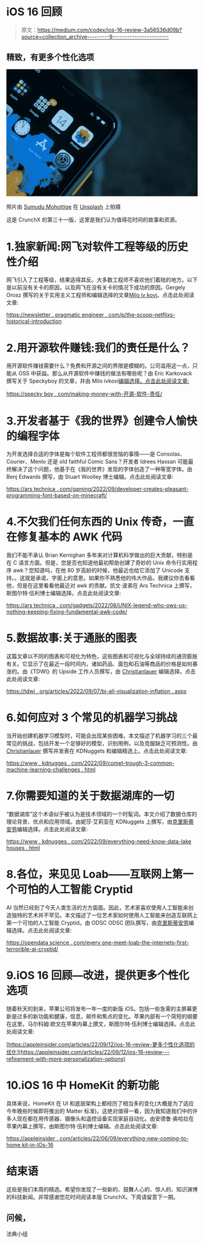 # iOS 16 回顾

> 原文：<https://medium.com/codex/ios-16-review-3a56536d09b?source=collection_archive---------9----------------------->

## 精致，有更多个性化选项

![](img/4f840e4d415e7c168a083772e9d078f1.png)

照片由 [Sumudu Mohottige](https://unsplash.com/@stm_2790?utm_source=medium&utm_medium=referral) 在 [Unsplash](https://unsplash.com?utm_source=medium&utm_medium=referral) 上拍摄

这是 CrunchX 的第三十一版，这里是我们认为值得花时间的故事和资源。

# 1.独家新闻:网飞对软件工程等级的历史性介绍

网飞引入了工程等级，结果适得其反。大多数工程师不喜欢他们着陆的地方。以下是以前没有关卡的原因，以及网飞在没有关卡的情况下成功的原因。Gergely Orosz 撰写的关于实用主义工程师和编辑选择的文章[Milo iv kovi](https://medium.com/u/3ee57b082bb?source=post_page-----3a56536d09b--------------------------------)。点击此处阅读文章:

[https://newsletter . pragmatic engineer . com/p/the-scoop-netflixs-historical-introduction](https://newsletter.pragmaticengineer.com/p/the-scoop-netflixs-historic-introduction)

# 2.用开源软件赚钱:我们的责任是什么？

用开源软件赚钱需要什么？免费和开源之间的界限是模糊的。公司滥用这一点，只能从 OSS 中获益。那么从开源软件中赚钱的做法有哪些呢？由 Eric Karkovack 撰写关于 Speckyboy 的文章，并由 Milo ivkovi[编辑选择。点击此处阅读文章:](https://medium.com/u/3ee57b082bb?source=post_page-----3a56536d09b--------------------------------)

[https://specky boy . com/making-money-with-开源-软件-责任/](https://speckyboy.com/making-money-with-open-source-software-responsibility/)

# 3.开发者基于《我的世界》创建令人愉快的编程字体

为开发选择合适的字体是每个软件工程师都很苦恼的事情——是 Consolas、Courier、Menlo 还是 old faithful Comic Sans？开发者 Idrees Hassan 可能最终解决了这个问题，他基于在《我的世界》发现的字体创造了一种等宽字体。由 Benj Edwards 撰写，由 Stuart Woolley 博士编辑。点击此处阅读文章:

[https://ars technica . com/gaming/2022/09/developer-creates-pleasant-programming-font-based-on-minecraft/](https://arstechnica.com/gaming/2022/09/developer-creates-delightful-programming-font-based-on-minecraft/)

# 4.不欠我们任何东西的 Unix 传奇，一直在修复基本的 AWK 代码

我们不能不承认 Brian Kernighan 多年来对计算机科学做出的巨大贡献，特别是在 C 语言方面。但是，您是否也知道他最初帮助创建了奇妙的 Unix 命令行实用程序 awk？您知道吗，在他 80 岁高龄的时候，他最近也给它添加了 Unicode 支持。。这就是承诺，字面上的意思。如果你不熟悉他的伟大作品，我建议你去看看他，但是在这里看看他最近对 awk 的贡献。凯文·波弟在 Ars Technica 上撰写，斯图尔特·伍利博士编辑选择。点击此处阅读文章:

[https://ars technica . com/gadgets/2022/08/UNIX-legend-who-ows-us-nothing-keeping-fixing-fundamental-awk-code/](https://arstechnica.com/gadgets/2022/08/unix-legend-who-owes-us-nothing-keeps-fixing-foundational-awk-code/)

# 5.数据故事:关于通胀的图表

这篇文章以不同的图表和可视化为特色，这些图表和可视化与全球持续的通货膨胀有关。它显示了在最近一段时间内，诸如药品、面包和石油等商品的价格是如何暴涨的。由《TDWI》的 Upside 工作人员撰写，由 [Christianlauer](https://medium.com/u/2696f801a31a?source=post_page-----3a56536d09b--------------------------------) 编辑选择。点击此处阅读文章:

[https://tdwi . org/articles/2022/09/07/bi-all-visualization-inflation . aspx](https://tdwi.org/articles/2022/09/07/bi-all-visualization-inflation.aspx)

# 6.如何应对 3 个常见的机器学习挑战

当开始创建机器学习模型时，可能会出现某些困难。本文描述了机器学习的三个最常见的挑战，包括开发一个足够好的模型，识别用例，以及克服缺乏可预测性。由 [Christianlauer](https://medium.com/u/2696f801a31a?source=post_page-----3a56536d09b--------------------------------) 撰写并发表在 KDNuggets 和编辑精选上。点击此处阅读文章:

[https://www . kdnugges . com/2022/09/comet-trough-3-common-machine-learning-challenges . html](https://www.kdnuggets.com/2022/09/comet-tackle-3-common-machine-learning-challenges.html)

# 7.你需要知道的关于数据湖库的一切

“数据湖库”这个术语似乎被认为是技术领域的一个时髦词。本文介绍了数据仓库的理论背景、优点和应用领域。由妮莎·艾莉亚在 KDNuggets 上撰写，由[克里斯蒂安劳](https://medium.com/u/2696f801a31a?source=post_page-----3a56536d09b--------------------------------)编辑选择。点击此处阅读文章:

[https://www . kdnugges . com/2022/09/everything-need-know-data-lake houses . html](https://www.kdnuggets.com/2022/09/everything-need-know-data-lakehouses.html)

# 8.各位，来见见 Loab——互联网上第一个可怕的人工智能 Cryptid

AI 当然已经到了今天人类生活的方方面面。因此，艺术家喜欢使用人工智能来创造独特的艺术并不罕见。本文描述了一位艺术家如何使用人工智能来创造互联网上第一个可怕的人工智能 Cryptid。由 ODSC ODSC 团队撰写，由[克里斯蒂安劳](https://medium.com/u/2696f801a31a?source=post_page-----3a56536d09b--------------------------------)编辑选择。点击此处阅读文章:

[https://opendata science . com/every one-meet-loab-the-internets-first-terrorible-ai-cryptid/](https://opendatascience.com/everyone-meet-loab-the-internets-first-terrifying-ai-cryptid/)

# 9.iOS 16 回顾—改进，提供更多个性化选项

随着秋天的到来，苹果公司将发布一年一度的新版 iOS。包括一些急需的主屏幕更新是过多的新功能和健康，信息，邮件和焦点的变化。苹果内部有一个简短的纲要在这里。马尔科姆·欧文在苹果内幕上撰文，斯图尔特·伍利博士编辑选择。点击此处阅读文章:

[https://appleinsider.com/articles/22/09/12/ios-16-review-更多个性化选项的优化](https://appleinsider.com/articles/22/09/12/ios-16-review---refinement-with-more-personalization-options)

# 10.iOS 16 中 HomeKit 的新功能

具体来说，HomeKit 在 UI 和底层架构上都经历了相当多的变化(大概是为了适应今年晚些时候即将推出的 Matter 标准)。这绝对值得一看，因为我知道我们中的许多人现在都在用传感器、摄像头和遥控设备实现家庭自动化。由安德鲁·奥哈拉在苹果内幕上撰写，由斯图尔特·伍利博士编辑。点击此处阅读文章:

[https://appleinsider . com/articles/22/06/09/everything-new-coming-to-home kit-in-IOs-16](https://appleinsider.com/articles/22/06/09/everything-new-coming-to-homekit-in-ios-16)

# 结束语

这些是我们本周的精选。希望你发现了一些新的、鼓舞人心的、惊人的、知识渊博的科技新闻。非常感谢您花时间阅读本版 CrunchX。下周请留意下一期。

## 问候，

法典小组
